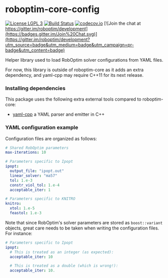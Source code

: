 roboptim-core-config
====================

[![License LGPL 3][badge-license]](http://www.gnu.org/licenses/lgpl-3.0.txt)
[![Build Status](https://travis-ci.org/roboptim/roboptim-core-config.png?branch=master)](https://travis-ci.org/roboptim/roboptim-core-config)
[![codecov.io](https://codecov.io/github/roboptim/roboptim-core-config/coverage.svg?branch=master)](https://codecov.io/github/roboptim/roboptim-core-config?branch=master)
[![Join the chat at https://gitter.im/roboptim/development](https://badges.gitter.im/Join%20Chat.svg)](https://gitter.im/roboptim/development?utm_source=badge&utm_medium=badge&utm_campaign=pr-badge&utm_content=badge)

Helper library used to load RobOptim solver configurations from YAML files.

For now, this library is outside of roboptim-core as it adds an extra
dependency, and yaml-cpp may require C++11 for its next release.

### Installing dependencies

This package uses the following extra external tools compared to roboptim-core:

 * [yaml-cpp][] a YAML parser and emitter in C++

### YAML configuration example

Configuration files are organized as follows:

```yaml
# Shared RobOptim parameters
max-iterations: 10

# Parameters specific to Ipopt
ipopt:
  output_file: "ipopt.out"
  linear_solver: "ma57"
  tol: 1.e-3
  constr_viol_tol: 1.e-4
  acceptable_iter: 1

# Parameters specific to KNITRO
knitro:
  xtol: 1.e-5
  feastol: 1.e-3
```

Note that since RobOptim's solver parameters are stored as `boost::variant`
objects, great care needs to be taken when writing the configuration files. For
instance:

```yaml
# Parameters specific to Ipopt
ipopt:
  # This is treated as an integer (as expected):
  acceptable_iter: 10

  # This is treated as a double (which is wrong!):
  acceptable_iter: 10.
```

[badge-license]: https://img.shields.io/badge/license-LGPL_3-green.svg
[yaml-cpp]: https://github.com/jbeder/yaml-cpp
